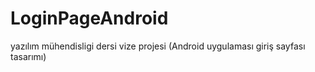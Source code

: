 # LoginPageAndroid
yazılım mühendisligi dersi vize projesi (Android uygulaması giriş sayfası tasarımı)
